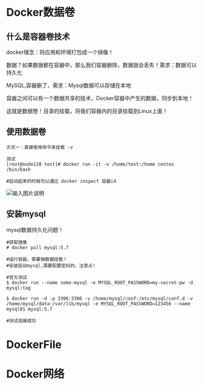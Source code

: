 

# Docker数据卷



## 什么是容器卷技术

docker理念：将应用和环境打包成一个镜像！

数据？如果数据都在容器中，那么我们容器删除，数据就会丢失！需求：数据可以持久化

MySQL,容器删了，需求：Mysql数据可以存储在本地

容器之间可以有一个数据共享的技术，Docker容器中产生的数据，同步到本地！

这就是数据卷！目录的挂载，将我们容器内的目录挂载到Linux上面！

## 使用数据卷

```
方式一：直接使用命令来挂载 -v
```

```shell
测试
[root@node128 test]# docker run -it -v /home/test:/home centos /bin/bash

#启动起来的时候可以通过 docker inspect 容器id
```

![输入图片说明](https://images.gitee.com/uploads/images/2021/1012/141404_982b52da_5296156.png "屏幕截图.png")

## 安装mysql

mysql数据持久化问题！

```shell
#获取镜像
# docker pull mysql:5.7

#运行容器，需要做数据挂载！
#安装启动mysql,需要配置密码的，注意点!

#官方测试
$ docker run --name some-mysql -e MYSQL_ROOT_PASSWORD=my-secret-pw -d mysql:tag

$ docker run -d -p 3306:3306 -v /home/mysql/conf:/etc/mysql/conf.d -v /home/mysql/data:/var/lib/mysql -e MYSQL_ROOT_PASSWORD=123456 --name mysql01 mysql:5.7
  
#测试连接成功  
```



# DockerFile













# Docker网络

